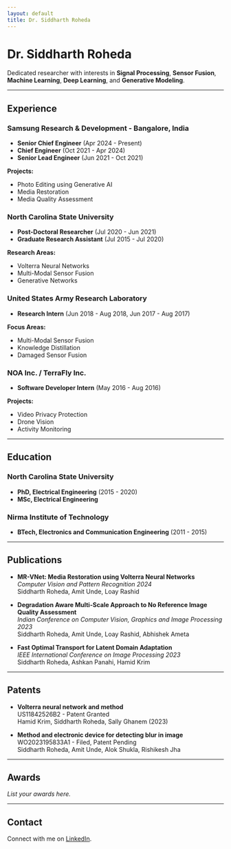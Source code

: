 ```yaml
---
layout: default
title: Dr. Siddharth Roheda
---
```


# Dr. Siddharth Roheda
Dedicated researcher with interests in **Signal Processing**, **Sensor Fusion**, **Machine Learning**, **Deep Learning**, and **Generative Modeling**.

---

## Experience
### **Samsung Research & Development - Bangalore, India**
- **Senior Chief Engineer** (Apr 2024 - Present)
- **Chief Engineer** (Oct 2021 - Apr 2024)
- **Senior Lead Engineer** (Jun 2021 - Oct 2021)

**Projects:**
- Photo Editing using Generative AI
- Media Restoration
- Media Quality Assessment

### **North Carolina State University**
- **Post-Doctoral Researcher** (Jul 2020 - Jun 2021)
- **Graduate Research Assistant** (Jul 2015 - Jul 2020)

**Research Areas:**
- Volterra Neural Networks
- Multi-Modal Sensor Fusion
- Generative Networks

### **United States Army Research Laboratory**
- **Research Intern** (Jun 2018 - Aug 2018, Jun 2017 - Aug 2017)

**Focus Areas:**
- Multi-Modal Sensor Fusion
- Knowledge Distillation
- Damaged Sensor Fusion

### **NOA Inc. / TerraFly Inc.**
- **Software Developer Intern** (May 2016 - Aug 2016)

**Projects:**
- Video Privacy Protection
- Drone Vision
- Activity Monitoring

---

## Education
### **North Carolina State University**
- **PhD, Electrical Engineering** (2015 - 2020)
- **MSc, Electrical Engineering**

### **Nirma Institute of Technology**
- **BTech, Electronics and Communication Engineering** (2011 - 2015)

---

## Publications
- **MR-VNet: Media Restoration using Volterra Neural Networks**  
  _Computer Vision and Pattern Recognition 2024_  
  Siddharth Roheda, Amit Unde, Loay Rashid

- **Degradation Aware Multi-Scale Approach to No Reference Image Quality Assessment**  
  _Indian Conference on Computer Vision, Graphics and Image Processing 2023_  
  Siddharth Roheda, Amit Unde, Loay Rashid, Abhishek Ameta

- **Fast Optimal Transport for Latent Domain Adaptation**  
  _IEEE International Conference on Image Processing 2023_  
  Siddharth Roheda, Ashkan Panahi, Hamid Krim

---

## Patents
- **Volterra neural network and method**  
  US11842526B2 - Patent Granted  
  Hamid Krim, Siddharth Roheda, Sally Ghanem (2023)

- **Method and electronic device for detecting blur in image**  
  WO2023195833A1 - Filed, Patent Pending  
  Siddharth Roheda, Amit Unde, Alok Shukla, Rishikesh Jha

---

## Awards
_List your awards here._

---

## Contact
Connect with me on [LinkedIn](https://www.linkedin.com/in/siddharthroheda).
